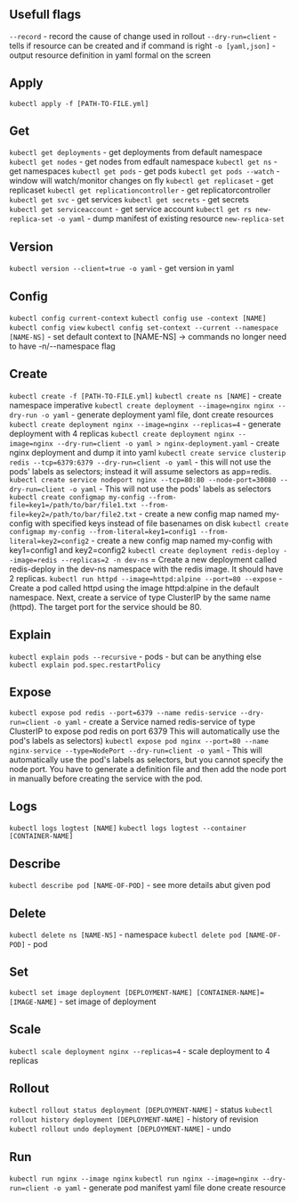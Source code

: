 ## Usefull flags 

`--record` - record the cause of change used in rollout
`--dry-run=client` - tells if resource can be created and if command  is right
`-o [yaml,json]` - output resource definition in yaml formal on the screen

## Apply

`kubectl apply -f [PATH-TO-FILE.yml]`

## Get

`kubectl get deployments` - get deployments from default namespace
`kubectl get nodes` - get nodes from edfault namespace 
`kubectl get ns` - get namespaces 
`kubectl get pods` - get pods
`kubectl get pods --watch` - window will watch/monitor changes on fly
`kubectl get replicaset` - get replicaset
`kubectl get replicationcontroller` - get replicatorcontroller
`kubectl get svc` - get services
`kubectl get secrets` - get secrets   
`kubectl get serviceaccount` - get service account
`kubectl get rs new-replica-set -o yaml` - dump manifest of existing resource `new-replica-set`

## Version

`kubectl version --client=true -o yaml` - get version in yaml

## Config

`kubectl config current-context`
`kubectl config use -context [NAME]`
`kubectl config view`
`kubectl config set-context --current --namespace [NAME-NS]` - set default context to [NAME-NS] -> commands no longer need to have -n/--namespace flag

## Create

`kubectl create -f [PATH-TO-FILE.yml]`
`kubectl create ns [NAME]` - create namespace imperative
`kubectl create deployment --image=nginx nginx --dry-run -o yaml` - generate deployment yaml file, dont create resources
`kubectl create deployment nginx --image=nginx --replicas=4` - generate deployment with 4 replicas
`kubectl create deployment nginx --image=nginx --dry-run=client -o yaml > nginx-deployment.yaml` - create nginx deployment and dump it into yaml
`kubectl create service clusterip redis --tcp=6379:6379 --dry-run=client -o yaml` - this will not use the pods' labels as selectors; instead it will assume selectors as app=redis.
`kubectl create service nodeport nginx --tcp=80:80 --node-port=30080 --dry-run=client -o yaml` - This will not use the pods' labels as selectors
`kubectl create configmap my-config --from-file=key1=/path/to/bar/file1.txt --from-file=key2=/path/to/bar/file2.txt` - create a new config map named my-config with specified keys instead of file basenames on disk
`kubectl create configmap my-config --from-literal=key1=config1 --from-literal=key2=config2` - create a new config map named my-config with key1=config1 and key2=config2
`kubectl create deployment redis-deploy --image=redis --replicas=2 -n dev-ns` = Create a new deployment called redis-deploy in the dev-ns namespace with the redis image. It should have 2 replicas.
`kubectl run httpd --image=httpd:alpine --port=80 --expose` - Create a pod called httpd using the image httpd:alpine in the default namespace. Next, create a service of type ClusterIP by the same name (httpd). The target port for the service should be 80.



## Explain

`kubectl explain pods --recursive` - pods - but can be anything else
`kubectl explain pod.spec.restartPolicy` 

## Expose

`kubectl expose pod redis --port=6379 --name redis-service --dry-run=client -o yaml` - create a Service named redis-service of type ClusterIP to expose pod redis on port 6379 This will automatically use the pod's labels as selectors)
`kubectl expose pod nginx --port=80 --name nginx-service --type=NodePort --dry-run=client -o yaml` - This will automatically use the pod's labels as selectors, but you cannot specify the node port. You have to generate a definition file and then add the node port in manually before creating the service with the pod.

## Logs

`kubectl logs logtest [NAME]` 
`kubectl logs logtest --container [CONTAINER-NAME]`

## Describe

`kubectl describe pod [NAME-OF-POD]` - see more details abut given pod

## Delete

`kubectl delete ns [NAME-NS]` - namespace
`kubectl delete pod [NAME-OF-POD]` - pod

## Set 

`kubectl set image deployment [DEPLOYMENT-NAME] [CONTAINER-NAME]=[IMAGE-NAME]` - set image of deployment

## Scale

`kubectl scale deployment nginx --replicas=4` - scale deployment to 4 replicas

## Rollout 

`kubectl rollout status deployment [DEPLOYMENT-NAME]` - status
`kubectl rollout history deployment [DEPLOYMENT-NAME]` - history of revision  
`kubectl rollout undo deployment [DEPLOYMENT-NAME]` - undo 

## Run

`kubectl run nginx --image nginx`
`kubectl run nginx --image=nginx --dry-run=client -o yaml` - generate pod manifest yaml file done create resource
